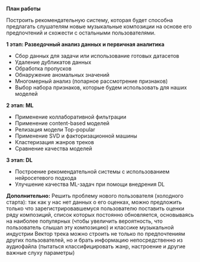 **План работы**

Построить рекомендательную систему, которая будет способна предлагать слушателям новые музыкальные композиции на основе его предпочтений и схожести с остальными пользователями. 

**1 этап: Разведочный анализ данных и первичная аналитика**
- Сбор данных для задачи или использование готовых датасетов 
- Удаление дубликатов данных 
- Обработка пропусков 
- Обнаружение аномальных значений
- Многомерный анализ (попарное рассмотрение признаков) 
- Выбор набора признаков, которые будем использовать для наших моделей

**2 этап: ML**
- Применение коллаборативной фильтрации
- Применение content-based моделей
- Релизация модели Top-popular
- Применение SVD и факторизационной машины
- Кластеризация жанров треков
- Сравнение качества моделей

**3 этап: DL** 
- Построение рекомендательной системы с использованием нейросетевого подхода 
- Улучшение качества ML-задач при помощи внедрения DL

**Дополнительно:** 
Решить проблему нового пользователя (холодного старта): так как у нас нет данных о его оценках, можно предложить только что зарегистрировавшемуся пользователю поставить оценки ряду композиций, список которых постоянно обновляется, основываясь на наиболее популярных (чтобы увеличить вероятность, что пользователь слышал эту композицию) и классике музыкальной индустрии
Вектор трека можно строить не только по предпочтениям других пользователей, но и брать информацию непосредственно из аудиофайла (пытаться классифицировать жанр, настроение и другие важные слуху параметры)
